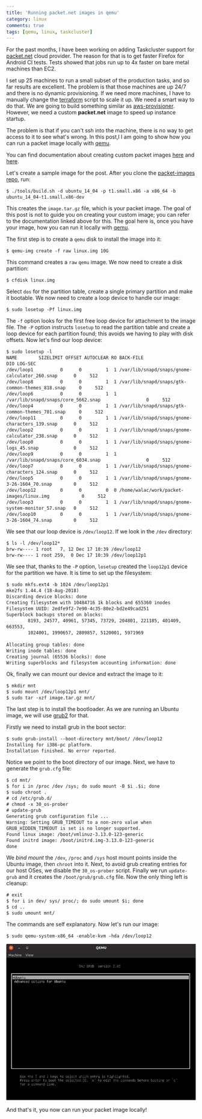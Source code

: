 ```yaml
---
title: 'Running packet.net images in qemu'
category: linux
comments: true
tags: [qemu, linux, taskcluster]
---
```


For the past months, I have been working on adding Taskcluster support
for [packet.net](https://packet.com) cloud provider. The reason for that
is to get faster Firefox for Android CI tests. Tests showed that jobs run
up to 4x faster on bare metal machines than EC2.

I set up 25 machines to run a small subset of the production tasks, and so
far results are excellent. The problem is that those machines are up 24/7 and there
is no dynamic provisioning. If we need more machines, I have to manually change
the [terraform](https://www.terraform.io) script to scale it up. We need a smart
way to do that. We are going to build something similar as
[aws-provisioner](https://github.com/taskcluster/aws-provisioner). However,
we need a custom **packet.net** image to speed up instance startup.

The problem is that if you can't ssh into the machine, there is no way to get
access to it to see what's wrong. In this post,l I am going to show how you can
run a packet image locally with [qemu](https://www.qemu.org/).

You can find documentation about creating custom packet images
[here](https://support.packet.com/kb/articles/custom-images) and
[here](https://github.com/packethost/packet-images/blob/master/README.md).

Let's create a sample image for the post. After you clone the
[packet-images repo](https://github.com/packethost/packet-images), run:

```
$ ./tools/build.sh -d ubuntu_14_04 -p t1.small.x86 -a x86_64 -b ubuntu_14_04-t1.small.x86-dev
```

This creates the `image.tar.gz` file, which is your packet image.
The goal of this post is not to guide you on creating your custom image; you can refer
to the documentation linked above for this. The goal here is, once you have your
image, how you can run it locally with [qemu](https://www.qemu.org/).

The first step is to create a `qemu` disk to install the image into it:

```
$ qemu-img create -f raw linux.img 10G
```

This command creates a `raw` `qemu` image. We now need to create a disk partition:

```
$ cfdisk linux.img
```

Select `dos` for the partition table, create a single primary partition and
make it bootable. We now need to create a loop device to handle our image:

```
$ sudo losetup -Pf linux.img
```

The `-f` option looks for the first free loop device for attachment to the image file.
The `-P` option instructs `losetup` to read the partition table and create a loop
device for each partition found; this avoids we having to play with disk
offsets. Now let's find our loop device:

```
$ sudo losetup -l
NAME        SIZELIMIT OFFSET AUTOCLEAR RO BACK-FILE                                         DIO LOG-SEC
/dev/loop1          0      0         1  1 /var/lib/snapd/snaps/gnome-calculator_260.snap      0     512
/dev/loop8          0      0         1  1 /var/lib/snapd/snaps/gtk-common-themes_818.snap     0     512
/dev/loop6          0      0         1  1 /var/lib/snapd/snaps/core_5662.snap                 0     512
/dev/loop4          0      0         1  1 /var/lib/snapd/snaps/gtk-common-themes_701.snap     0     512
/dev/loop11         0      0         1  1 /var/lib/snapd/snaps/gnome-characters_139.snap      0     512
/dev/loop2          0      0         1  1 /var/lib/snapd/snaps/gnome-calculator_238.snap      0     512
/dev/loop0          0      0         1  1 /var/lib/snapd/snaps/gnome-logs_45.snap             0     512
/dev/loop9          0      0         1  1 /var/lib/snapd/snaps/core_6034.snap                 0     512
/dev/loop7          0      0         1  1 /var/lib/snapd/snaps/gnome-characters_124.snap      0     512
/dev/loop5          0      0         1  1 /var/lib/snapd/snaps/gnome-3-26-1604_70.snap        0     512
/dev/loop12         0      0         0  0 /home/walac/work/packet-images/linux.img            0     512
/dev/loop3          0      0         1  1 /var/lib/snapd/snaps/gnome-system-monitor_57.snap   0     512
/dev/loop10         0      0         1  1 /var/lib/snapd/snaps/gnome-3-26-1604_74.snap        0     512
```

We see that our loop device is `/dev/loop12`. If we look in the `/dev` directory:

```
$ ls -l /dev/loop12*
brw-rw---- 1 root   7, 12 Dec 17 10:39 /dev/loop12
brw-rw---- 1 root 259,  0 Dec 17 10:39 /dev/loop12p1
```

We see that, thanks to the `-P` option, `losetup` created the `loop12p1`
device for the partition we have. It is time to set up the filesystem:

```
$ sudo mkfs.ext4 -b 1024 /dev/loop12p1 
mke2fs 1.44.4 (18-Aug-2018)
Discarding device blocks: done                            
Creating filesystem with 10484716 1k blocks and 655360 inodes
Filesystem UUID: 2edfe9f2-7e90-4c35-80e2-bd2e49cad251
Superblock backups stored on blocks: 
        8193, 24577, 40961, 57345, 73729, 204801, 221185, 401409, 663553, 
        1024001, 1990657, 2809857, 5120001, 5971969

Allocating group tables: done                            
Writing inode tables: done                            
Creating journal (65536 blocks): done
Writing superblocks and filesystem accounting information: done     
```

Ok, finally we can mount our device and extract the image to it:

```
$ mkdir mnt
$ sudo mount /dev/loop12p1 mnt/
$ sudo tar -xzf image.tar.gz mnt/
```

The last step is to install the bootloader. As we are running an Ubuntu image,
we will use [grub2](https://www.gnu.org/software/grub/manual/grub/grub.html)
for that.

Firstly we need to install grub in the boot sector:

```
$ sudo grub-install --boot-directory mnt/boot/ /dev/loop12
Installing for i386-pc platform.
Installation finished. No error reported.
```

Notice we point to the boot directory of our image. Next, we have to
generate the `grub.cfg` file:

```
$ cd mnt/
$ for i in /proc /dev /sys; do sudo mount -B $i .$i; done
$ sudo chroot .
# cd /etc/grub.d/
# chmod -x 30_os-prober
# update-grub
Generating grub configuration file ...
Warning: Setting GRUB_TIMEOUT to a non-zero value when GRUB_HIDDEN_TIMEOUT is set is no longer supported.
Found linux image: /boot/vmlinuz-3.13.0-123-generic
Found initrd image: /boot/initrd.img-3.13.0-123-generic
done
```

We *bind mount* the `/dev`, `/proc` and `/sys` host mount points inside the Ubuntu image,
then `chroot` into it. Next, to avoid grub creating entries for our host OSes, we disable the
`30_os-prober` script.  Finally we run `update-grub` and it creates the `/boot/grub/grub.cfg` file.
Now the only thing left is cleanup:

```
# exit
$ for i in dev/ sys/ proc/; do sudo umount $i; done
$ cd ..
$ sudo umount mnt/
```

The commands are self explanatory. Now let's run our image:

```
$ sudo qemu-system-x86_64 -enable-kvm -hda /dev/loop12
```

![qemu](/images/qemu.png)

And that's it, you now can run your packet image locally!
